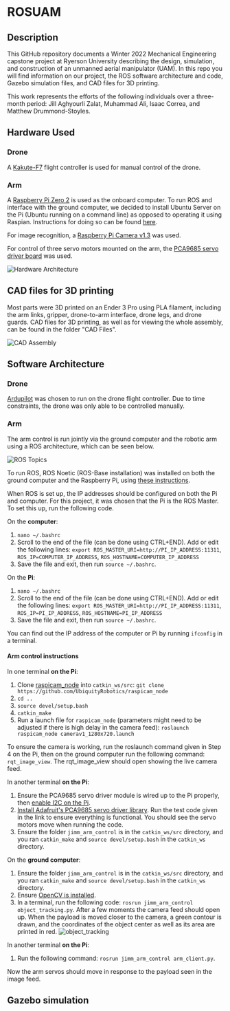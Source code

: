 # ROSUAM
## Description
This GitHub repository documents a Winter 2022 Mechanical Engineering capstone project at Ryerson University describing the design, simulation, and construction of an unmanned aerial manipulator (UAM). In this repo you will find information on our project, the ROS software architecture and code, Gazebo simulation files, and CAD files for 3D printing. 

This work represents the efforts of the following individuals over a three-month period: Jill Aghyourli Zalat, Muhammad Ali, Isaac Correa, and Matthew Drummond-Stoyles.


## Hardware Used
### Drone
A [Kakute-F7](http://www.holybro.com/product/kakute-f7-aio-v1-5/) flight controller is used for manual control of the drone. 

### Arm
A [Raspberry Pi Zero 2](https://www.raspberrypi.com/products/raspberry-pi-zero-2-w/) is used as the onboard computer. To run ROS and interface with the ground computer, we decided to install Ubuntu Server on the Pi (Ubuntu running on a command line) as opposed to operating it using Raspian. Instructions for doing so can be found [here](https://ubuntu.com/tutorials/how-to-install-ubuntu-on-your-raspberry-pi#1-overview).

For image recognition, a [Raspberry Pi Camera v1.3](https://projects.raspberrypi.org/en/projects/getting-started-with-picamera) was used.

For control of three servo motors mounted on the arm, the [PCA9685 servo driver board](https://www.amazon.ca/SunFounder-PCA9685-Channel-Arduino-Raspberry/dp/B014KTSMLA/ref=sr_1_6?crid=3QD2Z1HIESGEN&keywords=pca9685&qid=1649836331&sprefix=pca9%2Caps%2C114&sr=8-6) was used.

![Hardware Architecture](hardware.PNG)
## CAD files for 3D printing
Most parts were 3D printed on an Ender 3 Pro using PLA filament, including the arm links, gripper, drone-to-arm interface, drone legs, and drone guards. CAD files for 3D printing, as well as for viewing the whole assembly, can be found in the folder "CAD Files".

![CAD Assembly](cad_assembly.PNG)
## Software Architecture
### Drone
[Ardupilot](https://ardupilot.org/) was chosen to run on the drone flight controller. Due to time constraints, the drone was only able to be controlled manually.

### Arm
The arm control is run jointly via the ground computer and the robotic arm using a ROS architecture, which can be seen below.

![ROS Topics](rostopics.PNG)

To run ROS, ROS Noetic (ROS-Base installation) was installed on both the ground computer and the Raspberry Pi, using [these instructions](http://wiki.ros.org/noetic/Installation/Ubuntu).

When ROS is set up, the IP addresses should be configured on both the Pi and computer. For this project, it was chosen that the Pi is the ROS Master. To set this up, run the following code.

On the **computer**: 
1. `nano ~/.bashrc`
2. Scroll to the end of the file (can be done using CTRL+END). Add or edit the following lines: `export ROS_MASTER_URI=http://PI_IP_ADDRESS:11311`, `ROS_IP=COMPUTER_IP_ADDRESS`, `ROS_HOSTNAME=COMPUTER_IP_ADDRESS`
3. Save the file and exit, then run `source ~/.bashrc`.

On the **Pi**: 
1. `nano ~/.bashrc`
2. Scroll to the end of the file (can be done using CTRL+END). Add or edit the following lines: `export ROS_MASTER_URI=http://PI_IP_ADDRESS:11311`, `ROS_IP=PI_IP_ADDRESS`, `ROS_HOSTNAME=PI_IP_ADDRESS`
3. Save the file and exit, then run `source ~/.bashrc`.

You can find out the IP address of the computer or Pi by running `ifconfig` in a terminal.
#### Arm control instructions
In one terminal **on the Pi**:
1. Clone [raspicam_node](https://github.com/UbiquityRobotics/raspicam_node) into `catkin_ws/src`: `git clone https://github.com/UbiquityRobotics/raspicam_node`
2. `cd ..`
3. `source devel/setup.bash`
4. `catkin_make`
5. Run a launch file for `raspicam_node` (parameters might need to be adjusted if there is high delay in the camera feed): `roslaunch raspicam_node camerav1_1280x720.launch`

To ensure the camera is working, run the roslaunch command given in Step 4 on the Pi, then on the ground computer run the following command: `rqt_image_view`. The rqt_image_view should open showing the live camera feed. 

In another terminal **on the Pi**:
1. Ensure the PCA9685 servo driver module is wired up to the Pi properly, then [enable I2C on the Pi](https://medium.com/vacatronics/getting-started-with-raspberry-pi-i2c-and-ubuntu-server-eaa57ee0baf2).
2. [Install Adafruit's PCA9685 servo driver library](https://learn.adafruit.com/adafruit-16-channel-servo-driver-with-raspberry-pi/using-the-adafruit-library). Run the test code given in the link to ensure everything is functional. You should see the servo motors move when running the code.
3. Ensure the folder `jimm_arm_control` is in the `catkin_ws/src` directory, and you ran `catkin_make` and `source devel/setup.bash` in the `catkin_ws` directory. 

On the **ground computer**:
1. Ensure the folder `jimm_arm_control` is in the `catkin_ws/src` directory, and you ran `catkin_make` and `source devel/setup.bash` in the `catkin_ws` directory. 
2. Ensure [OpenCV is installed](https://pypi.org/project/opencv-python/).
3. In a terminal, run the following code: `rosrun jimm_arm_control object_tracking.py`. After a few moments the camera feed should open up. When the payload is moved closer to the camera, a green contour is drawn, and the coordinates of the object center as well as its area are printed in red. ![object_tracking](gripscreen1.PNG)

In another terminal **on the Pi**:
1. Run the following command: `rosrun jimm_arm_control arm_client.py`. 

Now the arm servos should move in response to the payload seen in the image feed.

## Gazebo simulation

